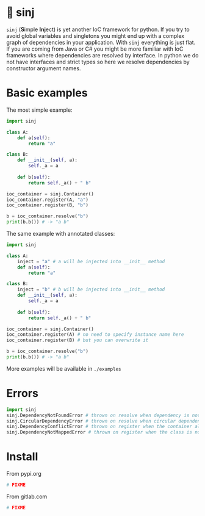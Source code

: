 
# 💉 sinj

`sinj` (**S**imple **Inj**ect) is yet another IoC framework for python. If you try to avoid global variables and singletons you might end up with a complex graph of dependencies in your application. With `sinj` everything is just flat. If you are coming from Java or C# you might be more familiar with IoC frameworks where dependencies are resolved by interface. In python we do not have interfaces and strict types so here we resolve dependencies by constructor argument names.

# Basic examples

The most simple example:

```python
import sinj

class A:
    def a(self):
        return "a"

class B:
    def __init__(self, a):
        self._a = a
    
    def b(self):
        return self._a() + " b"

ioc_container = sinj.Container()
ioc_container.register(A, "a")
ioc_container.register(B, "b")

b = ioc_container.resolve("b")
print(b.b()) # -> "a b"
```

The same example with annotated classes:

```python
import sinj

class A:
    inject = "a" # a will be injected into __init__ method
    def a(self):
        return "a"

class B:
    inject = "b" # b will be injected into __init__ method
    def __init__(self, a):
        self._a = a
    
    def b(self):
        return self._a() + " b"

ioc_container = sinj.Container()
ioc_container.register(A) # no need to specify instance name here
ioc_container.register(B) # but you can overwrite it

b = ioc_container.resolve("b")
print(b.b()) # -> "a b"
```

More examples will be available in `./examples`


# Errors

```python
import sinj
sinj.DependencyNotFoundError # thrown on resolve when dependency is not found for given label (and it is not optional).
sinj.CircularDependencyError # thrown on resolve when circular dependency is detected.
sinj.DependencyConflictError # thrown on register when the container already contains class by that label.
sinj.DependencyNotMappedError # thrown on register when the class is not annotated and the label is not provided in register method.
```

# Install

From pypi.org

```bash
# FIXME
```

From gitlab.com

```bash
# FIXME
```
